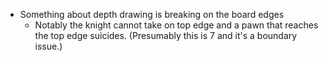 - Something about depth drawing is breaking on the board edges
  - Notably the knight cannot take on top edge and a pawn that reaches the top edge suicides. (Presumably this is 7 and it's a boundary issue.)